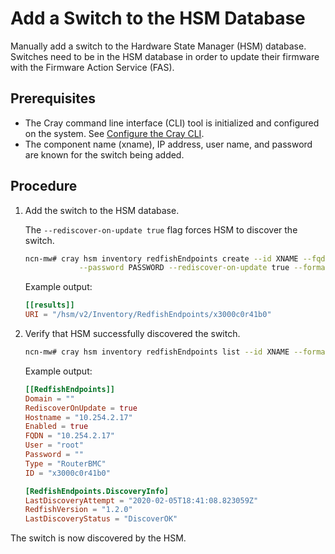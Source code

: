 # Add a Switch to the HSM Database

Manually add a switch to the Hardware State Manager \(HSM\) database. Switches need to be in the HSM database in order to update their firmware with the Firmware Action Service \(FAS\).

## Prerequisites

- The Cray command line interface \(CLI\) tool is initialized and configured on the system. See [Configure the Cray CLI](../configure_cray_cli.md).
- The component name (xname), IP address, user name, and password are known for the switch being added.

## Procedure

1. Add the switch to the HSM database.

    The `--rediscover-on-update true` flag forces HSM to discover the switch.

    ```bash
    ncn-mw# cray hsm inventory redfishEndpoints create --id XNAME --fqdn IP_ADDRESS --user USERNAME \
                --password PASSWORD --rediscover-on-update true --format toml
    ```

    Example output:

    ```toml
    [[results]]
    URI = "/hsm/v2/Inventory/RedfishEndpoints/x3000c0r41b0"
    ```

1. Verify that HSM successfully discovered the switch.

    ```bash
    ncn-mw# cray hsm inventory redfishEndpoints list --id XNAME --format toml
    ```

    Example output:

    ```toml
    [[RedfishEndpoints]]
    Domain = ""
    RediscoverOnUpdate = true
    Hostname = "10.254.2.17"
    Enabled = true
    FQDN = "10.254.2.17"
    User = "root"
    Password = ""
    Type = "RouterBMC"
    ID = "x3000c0r41b0"

    [RedfishEndpoints.DiscoveryInfo]
    LastDiscoveryAttempt = "2020-02-05T18:41:08.823059Z"
    RedfishVersion = "1.2.0"
    LastDiscoveryStatus = "DiscoverOK"
    ```

The switch is now discovered by the HSM.
